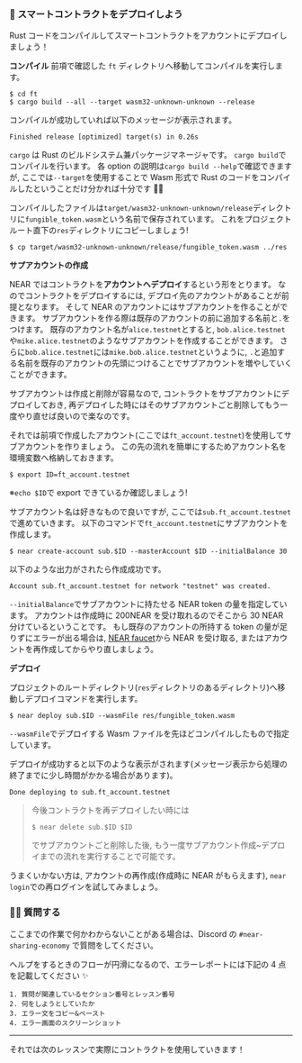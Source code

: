 ### 🛫 スマートコントラクトをデプロイしよう

Rust コードをコンパイルしてスマートコントラクトをアカウントにデプロイしましょう！

**コンパイル**
前項で確認した `ft` ディレクトリへ移動してコンパイルを実行します。

```
$ cd ft
$ cargo build --all --target wasm32-unknown-unknown --release
```

コンパイルが成功していれば以下のメッセージが表示されます。

```
Finished release [optimized] target(s) in 0.26s
```

`cargo` は Rust のビルドシステム兼パッケージマネージャです。
`cargo build`でコンパイルを行います。
各 option の説明は`cargo build --help`で確認できますが,
ここでは`--target`を使用することで Wasm 形式で Rust のコードをコンパイルしたということだけ分かれば十分です 🙆‍♀️

コンパイルしたファイルは`target/wasm32-unknown-unknown/release`ディレクトリに`fungible_token.wasm`という名前で保存されています。
これをプロジェクトルート直下の`res`ディレクトリにコピーしましょう!

```
$ cp target/wasm32-unknown-unknown/release/fungible_token.wasm ../res
```

**サプアカウントの作成**

NEAR ではコントラクトを**アカウントへデプロイ**するという形をとります。
なのでコントラクトをデプロイするには, デプロイ先のアカウントがあることが前提となります。
そして NEAR のアカウントにはサブアカウントを作ることができます。
サブアカウントを作る際は既存のアカウントの前に追加する名前と`.`をつけます。
既存のアカウント名が`alice.testnet`とすると, `bob.alice.testnet`や`mike.alice.testnet`のようなサブアカウントを作成することができます。
さらに`bob.alice.testnet`には`mike.bob.alice.testnet`というように, `.`と追加する名前を既存のアカウントの先頭につけることでサブアカウントを増やしていくことができます。

サブアカウントは作成と削除が容易なので,
コントラクトをサブアカウントにデプロイしておき,
再デプロイした時にはそのサブアカウントごと削除してもう一度やり直せば良いので楽なのです。

それでは前項で作成したアカウント(ここでは`ft_account.testnet`)を使用してサブアカウントを作りましょう。
この先の流れを簡単にするためアカウント名を環境変数へ格納しておきます。

```
$ export ID=ft_account.testnet
```

※`echo $ID`で export できているか確認しましょう!

サブアカウント名は好きなもので良いですが, ここでは`sub.ft_account.testnet`で進めていきます。
以下のコマンドで`ft_account.testnet`にサブアカウントを作成します。

```
$ near create-account sub.$ID --masterAccount $ID --initialBalance 30
```

以下のような出力がされたら作成成功です。

```
Account sub.ft_account.testnet for network "testnet" was created.
```

`--initialBalance`でサブアカウントに持たせる NEAR token の量を指定しています。
アカウントは作成時に 200NEAR を受け取れるのでそこから 30 NEAR 分けているということです。
もし既存のアカウントの所持する token の量が足りずにエラーが出る場合は, [NEAR faucet](https://near-faucet.io/)から NEAR を受け取る,
またはアカウントを再作成してからやり直しましょう。

**デプロイ**

プロジェクトのルートディレクトリ(`res`ディレクトリのあるディレクトリ)へ移動しデプロイコマンドを実行します。

```
$ near deploy sub.$ID --wasmFile res/fungible_token.wasm
```

`--wasmFile`でデプロイする Wasm ファイルを先ほどコンパイルしたもので指定しています。

デプロイが成功すると以下のような表示がされます(メッセージ表示から処理の終了までに少し時間がかかる場合があります)。

```
Done deploying to sub.ft_account.testnet
```

> 今後コントラクトを再デプロイしたい時には
>
> ```
> $ near delete sub.$ID $ID
> ```
>
> でサブアカウントごと削除した後, もう一度サブアカウント作成~デプロイまでの流れを実行することで可能です。

うまくいかない方は, アカウントの再作成(作成時に NEAR がもらえます), `near login`での再ログインを試してみましょう。

### 🙋‍♂️ 質問する

ここまでの作業で何かわからないことがある場合は、Discord の `#near-sharing-economy` で質問をしてください。

ヘルプをするときのフローが円滑になるので、エラーレポートには下記の 4 点を記載してください ✨

```
1. 質問が関連しているセクション番号とレッスン番号
2. 何をしようとしていたか
3. エラー文をコピー&ペースト
4. エラー画面のスクリーンショット
```

---

それでは次のレッスンで実際にコントラクトを使用していきます！

